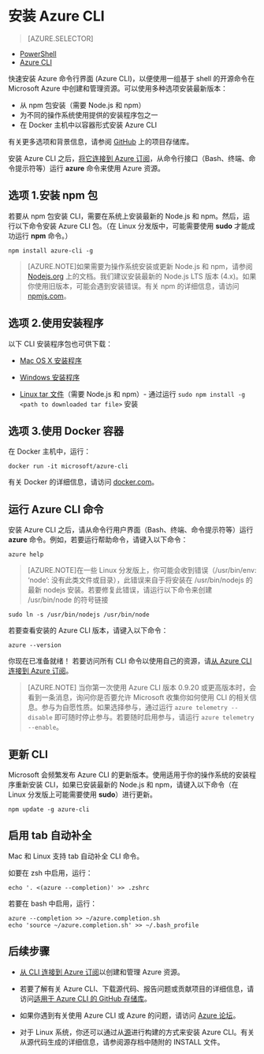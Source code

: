 <properties
	pageTitle="安装 Azure 命令行界面 | Azure"
	description="安装适用于 Mac、Linux 和 Windows 的 Azure 命令行接口 (CLI) 即可使用 Azure 服务"
	editor=""
	manager="timlt"
	documentationCenter=""
	authors="dlepow"
	services="virtual-machines-linux,virtual-network,storage,azure-resource-manager"
	tags="azure-resource-manager,azure-service-management"/>

<tags
	ms.service="multiple"
	ms.workload="multiple"
	ms.tgt_pltfrm="command-line-interface"
	ms.devlang="na"
	ms.topic="article"
	ms.date="10/04/2016"
	wacn.date="10/10/2016"
	ms.author="danlep"/>
    
# 安装 Azure CLI

> [AZURE.SELECTOR]
- [PowerShell](/documentation/articles/powershell-install-configure/)
- [Azure CLI](/documentation/articles/xplat-cli-install/)

快速安装 Azure 命令行界面 (Azure CLI)，以便使用一组基于 shell 的开源命令在 Microsoft Azure 中创建和管理资源。可以使用多种选项安装最新版本：

* 从 npm 包安装（需要 Node.js 和 npm）
* 为不同的操作系统使用提供的安装程序包之一
* 在 Docker 主机中以容器形式安装 Azure CLI
    
有关更多选项和背景信息，请参阅 [GitHub](https://github.com/azure/azure-xplat-cli) 上的项目存储库。

安装 Azure CLI 之后，[将它连接到 Azure 订阅](/documentation/articles/xplat-cli-connect/)，从命令行接口（Bash、终端、命令提示符等）运行 **azure** 命令来使用 Azure 资源。



## 选项 1.安装 npm 包

若要从 npm 包安装 CLI，需要在系统上安装最新的 Node.js 和 npm。然后，运行以下命令安装 Azure CLI 包。（在 Linux 分发版中，可能需要使用 **sudo** 才能成功运行 __npm__ 命令。）

	npm install azure-cli -g

> [AZURE.NOTE]如果需要为操作系统安装或更新 Node.js 和 npm，请参阅 [Nodejs.org](https://nodejs.org/en/download/package-manager/) 上的文档。我们建议安装最新的 Node.js LTS 版本 (4.x)。如果你使用旧版本，可能会遇到安装错误。有关 npm 的详细信息，请访问 [npmjs.com](https://www.npmjs.com/)。

## 选项 2.使用安装程序

以下 CLI 安装程序包也可供下载：


* [Mac OS X 安装程序][mac-installer]

* [Windows 安装程序][windows-installer]

* [Linux tar 文件][linux-installer]（需要 Node.js 和 npm）- 通过运行 `sudo npm install -g <path to downloaded tar file>` 安装


## 选项 3.使用 Docker 容器

在 Docker 主机中，运行：

    docker run -it microsoft/azure-cli

有关 Docker 的详细信息，请访问 [docker.com](https://docs.docker.com/engine/understanding-docker/)。

## 运行 Azure CLI 命令
安装 Azure CLI 之后，请从命令行用户界面（Bash、终端、命令提示符等）运行 **azure** 命令。例如，若要运行帮助命令，请键入以下命令：

    azure help

> [AZURE.NOTE]在一些 Linux 分发版上，你可能会收到错误（/usr/bin/env: ‘node’: 没有此类文件或目录），此错误来自于将安装在 /usr/bin/nodejs 的最新 nodejs 安装。若要修复此错误，请运行以下命令来创建 /usr/bin/node 的符号链接

    sudo ln -s /usr/bin/nodejs /usr/bin/node

若要查看安装的 Azure CLI 版本，请键入以下命令：

    azure --version

你现在已准备就绪！ 若要访问所有 CLI 命令以使用自己的资源，请[从 Azure CLI 连接到 Azure 订阅](/documentation/articles/xplat-cli-connect/)。

>[AZURE.NOTE] 当你第一次使用 Azure CLI 版本 0.9.20 或更高版本时，会看到一条消息，询问你是否要允许 Microsoft 收集你如何使用 CLI 的相关信息。参与为自愿性质。如果选择参与，通过运行 `azure telemetry --disable` 即可随时停止参与。若要随时启用参与，请运行 `azure telemetry --enable`。


## 更新 CLI

Microsoft 会频繁发布 Azure CLI 的更新版本。使用适用于你的操作系统的安装程序重新安装 CLI，如果已安装最新的 Node.js 和 npm，请键入以下命令（在 Linux 分发版上可能需要使用 **sudo**）进行更新。

    npm update -g azure-cli

## 启用 tab 自动补全

Mac 和 Linux 支持 tab 自动补全 CLI 命令。

如要在 zsh 中启用，运行：


	echo '. <(azure --completion)' >> .zshrc


若要在 bash 中启用，运行：


	azure --completion >> ~/azure.completion.sh
	echo 'source ~/azure.completion.sh' >> ~/.bash_profile



## 后续步骤 

* [从 CLI 连接到 Azure 订阅](/documentation/articles/xplat-cli-connect/)以创建和管理 Azure 资源。

* 若要了解有关 Azure CLI、下载源代码、报告问题或贡献项目的详细信息，请访问[适用于 Azure CLI 的 GitHub 存储库](https://github.com/azure/azure-xplat-cli)。

* 如果你遇到有关使用 Azure CLI 或 Azure 的问题，请访问 [Azure 论坛](http://social.msdn.microsoft.com/Forums/windowsazure/home)。

* 对于 Linux 系统，你还可以通过从[源](http://aka.ms/linux-azure-cli)进行构建的方式来安装 Azure CLI。有关从源代码生成的详细信息，请参阅源存档中随附的 INSTALL 文件。

[mac-installer]: http://aka.ms/mac-azure-cli
[windows-installer]: https://www.microsoft.com/web/handlers/webpi.ashx?command=getinstallerredirect&appid=windowsazurexplatcli&mode=new
[linux-installer]: http://aka.ms/linux-azure-cli
[cliasm]: /documentation/articles/virtual-machines-command-line-tools/
[cliarm]: /documentation/articles/azure-cli-arm-commands/

<!---HONumber=Mooncake_0926_2016-->